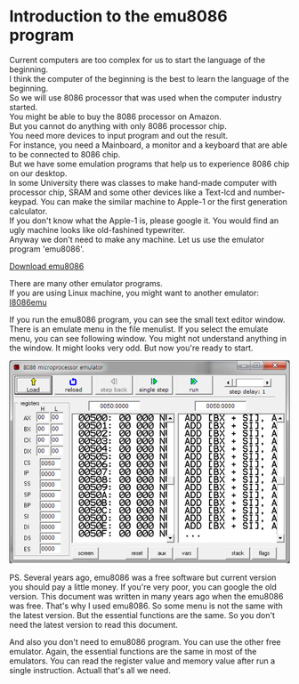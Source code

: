 # Introduction to the emu8086 program

Current computers are too complex for us to start the language of the beginning.  
I think the computer of the beginning is the best to learn the language of the beginning.  
So we will use 8086 processor that was used when the computer industry started.  
You might be able to buy the 8086 processor on Amazon.  
But you cannot do anything with only 8086 processor chip.  
You need more devices to input program and out the result.  
For instance, you need a Mainboard, a monitor and a keyboard that are able to be connected to 8086 chip.  
But we have some emulation programs that help us to experience 8086 chip on our desktop.  
In some University there was classes to make hand-made computer with processor chip, SRAM and some other devices like a Text-lcd and number-keypad. You can make the similar machine to Apple-1 or the first generation calculator.  
If you don't know what the Apple-1 is, please google it. You would find an ugly machine looks like old-fashined typewriter.  
Anyway we don't need to make any machine. Let us use the emulator program 'emu8086'.

[Download emu8086](http://www.emu8086.com/)

There are many other emulator programs.  
If you are using Linux machine, you might want to another emulator: [I8086emu](http://sourceforge.net/projects/i8086emu/files/latest/download?source=navbar)

If you run the emu8086 program, you can see the small text editor window. There is an emulate menu in the file menulist.
If you select the emulate menu, you can see following window.
You might not understand anything in the window. It might looks very odd.
But now you're ready to start.

![](/assets/2520.png)

PS. Several years ago, emu8086 was a free software but current version you should pay a little money. If you're very poor, you can google the old version. This document was written in many years ago when the emu8086 was free. That's why I used emu8086. So some menu is not the same with the latest version. But the essential functions are the same. So you don't need the latest version to read this document. 

And also you don't need to emu8086 program. You can use the other free emulator. Again, the essential functions are the same in most of the emulators. You can read the register value and memory value after run a single instruction. Actuall that's all we need.
